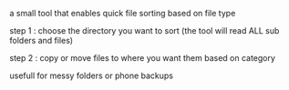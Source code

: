a small tool that enables quick file sorting based on file type

step 1 : choose the directory you want to sort (the tool will read ALL sub folders and files)

step 2 : copy or move files to where you want them based on category

usefull for messy folders or phone backups
